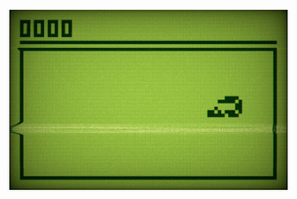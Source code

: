 ![Game screenshot](https://github.com/DevAndreyBilchenko/godot-nokia3310-snake/blob/main/assets/game_screen.png?raw=true)